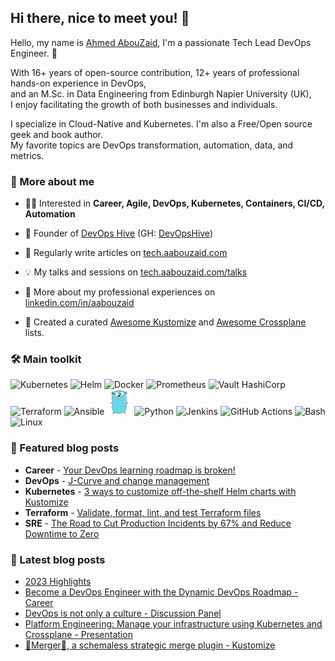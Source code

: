 ## Hi there, nice to meet you! 🐧️

Hello, my name is [Ahmed AbouZaid](https://tech.aabouzaid.com/), I'm a passionate Tech Lead DevOps Engineer. 👋

With 16+ years of open-source contribution, 12+ years of professional hands-on experience in DevOps,</br>
and an M.Sc. in Data Engineering from Edinburgh Napier University (UK),</br>
I enjoy facilitating the growth of both businesses and individuals.

I specialize in Cloud-Native and Kubernetes. I'm also a Free/Open source geek and book author.</br>
My favorite topics are DevOps transformation, automation, data, and metrics.


### 🧐 More about me

- 👨‍💻 Interested in **Career, Agile, DevOps, Kubernetes, Containers, CI/CD, Automation**

- 🐝 Founder of [DevOps Hive](https://devopshive.net/) (GH: [DevOpsHive](https://github.com/DevOpsHiveHQ))

- 📝 Regularly write articles on [tech.aabouzaid.com](https://tech.aabouzaid.com/)

- 💡 My talks and sessions on [tech.aabouzaid.com/talks](https://tech.aabouzaid.com/talks)

- 📜️ More about my professional experiences on [linkedin.com/in/aabouzaid](https://www.linkedin.com/in/aabouzaid/)

- 📁 Created a curated [Awesome Kustomize](https://github.com/DevOpsHiveHQ/awesome-kustomize) and [Awesome Crossplane](https://github.com/DevOpsHiveHQ/awesome-crossplane) lists.


### 🛠️ Main toolkit
<p>
  <img src="https://www.vectorlogo.zone/logos/kubernetes/kubernetes-icon.svg" title="Kubernetes" alt="Kubernetes" width="40" height="40"/>
  <img src="https://www.vectorlogo.zone/logos/helmsh/helmsh-icon.svg" title="Helm" alt="Helm" width="40" height="40"/>
  <img src="https://www.vectorlogo.zone/logos/docker/docker-official.svg" title="Docker" alt="Docker" width="40" height="40"/>
  <img src="https://www.vectorlogo.zone/logos/prometheusio/prometheusio-icon.svg" title="Prometheus" alt="Prometheus" width="40" height="40"/>
  <img src="https://www.vectorlogo.zone/logos/vaultproject/vaultproject-icon.svg" title="Vault HashiCorp" alt="Vault HashiCorp" width="40" height="40"/>
  <img src="https://www.vectorlogo.zone/logos/terraformio/terraformio-icon.svg" title="Terraform" alt="Terraform" width="40" height="40"/>
  <img src="https://www.vectorlogo.zone/logos/ansible/ansible-icon.svg" title="Ansible" alt="Ansible" width="40" height="40"/>
  <img src="https://raw.githubusercontent.com/devicons/devicon/master/icons/go/go-original.svg" title="Go" alt="Go" width="40" height="40"/>
  <img src="https://www.vectorlogo.zone/logos/python/python-icon.svg" title="Python" alt="Python" width="40" height="40"/>
  <img src="https://www.vectorlogo.zone/logos/jenkins/jenkins-icon.svg" title="Jenkins" alt="Jenkins" width="40" height="40"/>
  <img src="https://github.githubassets.com/images/modules/site/features/actions-icon-actions.svg" title="GitHub Actions" alt="GitHub Actions" width="40" height="40"/>
  <img src="https://www.vectorlogo.zone/logos/gnu_bash/gnu_bash-icon.svg" title="Bash" alt="Bash" width="40" height="40"/>
  <img src="https://www.vectorlogo.zone/logos/linux/linux-icon.svg" title="Linux" alt="Linux" width="40" height="40"/>
<p/>


### 📕️ Featured blog posts
- **Career** - [Your DevOps learning roadmap is broken!](https://tech.aabouzaid.com/2023/06/your-devops-learning-roadmap-is-broken.html)
- **DevOps** - [J-Curve and change management](https://tech.aabouzaid.com/2019/05/devops-and-change-management-agile.html)
- **Kubernetes** - [3 ways to customize off-the-shelf Helm charts with Kustomize](https://tech.aabouzaid.com/2020/09/3-ways-to-customize-off-the-shelf-helm-charts-with-kustomize-kubernetes.html)
- **Terraform** - [Validate, format, lint, and test Terraform files](https://tech.aabouzaid.com/2020/04/validate-format-lint-and-test-terraform-iac-ci.html)
- **SRE** - [The Road to Cut Production Incidents by 67% and Reduce Downtime to Zero](https://tech.aabouzaid.com/2020/01/the-road-to-cut-production-incidents-by-67-percent-and-reduce-downtime-to-zero.html)


### 📑️ Latest blog posts
<!-- BLOG-POST-LIST:START -->
- [2023 Highlights](https://tech.aabouzaid.com/2023/12/2023-highlights.html)
- [Become a DevOps Engineer with the Dynamic DevOps Roadmap - Career](https://tech.aabouzaid.com/2023/12/become-devops-engineer-with-dynamic-devops-roadmap-career.html)
- [DevOps is not only a culture - Discussion Panel](https://tech.aabouzaid.com/2023/11/devops-is-not-only-a-culture.html)
- [Platform Engineering: Manage your infrastructure using Kubernetes and Crossplane - Presentation](https://tech.aabouzaid.com/2023/11/platform-engineering-manage-your-infrastructure-using-kubernetes-and-crossplane.html)
- [🔀Merger🔀, a schemaless strategic merge plugin - Kustomize](https://tech.aabouzaid.com/2023/09/merger-schemaless-strategic-merge-plugin-kustomize.html)
<!-- BLOG-POST-LIST:END -->

